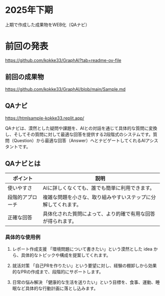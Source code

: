 # 2025年下期
上期で作成した成果物をWEB化（QAナビ）

# 前回の発表
 https://github.com/kokke33/GraphAI?tab=readme-ov-file

## 前回の成果物
 https://github.com/kokke33/GraphAI/blob/main/Sample.md

## QAナビ
https://htmlsample-kokke33.replit.app/

QAナビは、漠然とした疑問や課題を、AIとの対話を通じて具体的な質問に変換し、そしてその質問に対して最適な回答を提供する2段階式のシステムです。質問（Question）から最適な回答（Answer）へとナビゲートしてくれるAIアシスタントです。

## QAナビとは

|  ポイント | 説明 |
| ------------- | ------------- |
| 使いやすさ  | AIに詳しくなくても、誰でも簡単に利用できます。  |
| 段階的アプローチ  | 複雑な問題を小さな、取り組みやすいステップに分解してくれます。  |
| 正確な回答  | 具体化された質問によって、より的確で有用な回答が得られます。  |


### 具体的な使用例
1. レポート作成支援
「環境問題について書きたい」という漠然とした idea から、具体的なトピックや構成を提案してくれます。

2. 就活対策
「自己PRを作りたい」という要望に対し、経験の棚卸しから効果的なPRの作成まで、段階的にサポートします。

3. 日常の悩み解決
「健康的な生活を送りたい」という目標を、食事、運動、睡眠など具体的な行動計画に落とし込みます。

